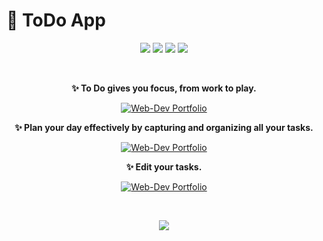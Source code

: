 # 📝 ToDo App

<p align="center"> <img src="https://img.shields.io/badge/React-20232A?style=for-the-badge&logo=react&logoColor=61DAFB"> <img src="https://img.shields.io/badge/TypeScript-007ACC?style=for-the-badge&logo=typescript&logoColor=white"> <img src="https://img.shields.io/badge/Sass-CC6699?style=for-the-badge&logo=sass&logoColor=white"> <img src="https://img.shields.io/badge/Framer-black?style=for-the-badge&logo=framer&logoColor=blue"> </p>

<br />

<p align="center">
  <b>✨ To Do gives you focus, from work to play.</b>
</p>

<p align="center">
  <a href="0lexxandr-s-to-do.netlify.app/">
    <img src="0lexxandr-s-to-do.netlify.app/images/ToDo-app.png" alt="Web-Dev Portfolio" >
  </a>
</p>

<p align="center">
  <b>✨ Plan your day effectively by capturing and organizing all your tasks.</b>
</p>

<p align="center">
  <a href="0lexxandr-s-to-do.netlify.app/">
    <img src="0lexxandr-s-to-do.netlify.app/images/ToDo-tasks.png" alt="Web-Dev Portfolio" >
  </a>
</p>

<p align="center">
  <b>✨ Edit your tasks.</b>
</p>

<p align="center">
  <a href="0lexxandr-s-to-do.netlify.app/">
    <img src="0lexxandr-s-to-do.netlify.app/images/ToDo-edit.png" alt="Web-Dev Portfolio" >
  </a>
</p>

<br />

<p align="center">
  <a href="0lexxandr-s-to-do.netlify.app/">
     <img src="https://api.netlify.com/api/v1/badges/90d622a0-b566-49f0-bf6e-90ee3abe4181/deploy-status">
  </a>
</p>
